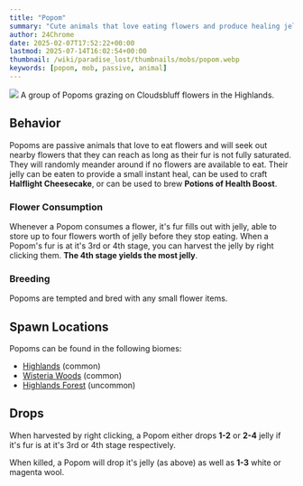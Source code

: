 ```yaml
---
title: "Popom"
summary: "Cute animals that love eating flowers and produce healing jelly"
author: 24Chrome
date: 2025-02-07T17:52:22+00:00
lastmod: 2025-07-14T16:02:54+00:00
thumbnail: /wiki/paradise_lost/thumbnails/mobs/popom.webp
keywords: [popom, mob, passive, animal]
---
```


<img src="/wiki/paradise_lost/mobs/popom.webp">
A group of Popoms grazing on Cloudsbluff flowers in the Highlands.

## Behavior
Popoms are passive animals that love to eat flowers and will seek out nearby flowers that they can reach as long as their fur is not fully saturated. 
They will randomly meander around if no flowers are available to eat. 
Their jelly can be eaten to provide a small instant heal, can be used to craft **Halflight Cheesecake**, or can be used to brew **Potions of Health Boost**.

### Flower Consumption
Whenever a Popom consumes a flower, it's fur fills out with jelly, able to store up to four flowers worth of jelly before they stop eating. When a Popom's fur is at it's 3rd or 4th stage, you can harvest the jelly by right clicking them. **The 4th stage yields the most jelly**.

### Breeding
Popoms are tempted and bred with any small flower items.

## Spawn Locations
Popoms can be found in the following biomes:
* [Highlands](/wiki/paradise-lost/biomes/highlands/) (common)
* [Wisteria Woods](/wiki/paradise-lost/biomes/wisteria-woods/) (common)
* [Highlands Forest](/wiki/paradise-lost/biomes/highlands-forest/) (uncommon)

## Drops

When harvested by right clicking, a Popom either drops **1-2** or **2-4** jelly if it's fur is at it's 3rd or 4th stage respectively.

When killed, a Popom will drop it's jelly (as above) as well as **1-3** white or magenta wool.